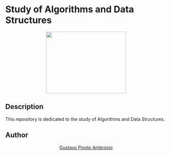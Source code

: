 # Study of Algorithms and Data Structures

<p align="center">
  <img width="250" height="194" src="https://logospng.org/download/c-plus-plus/c-plus-plus-256.png">
</p>

## Description

This repository is dedicated to the study of Algorithms and Data Structures.

## Author

<p align="center">
 <a href="https://github.com/GustavoPivoto">Gustavo Pivoto Ambrósio</a>
</p>